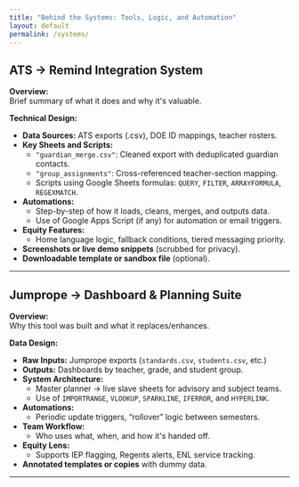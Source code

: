 ```yaml
---
title: "Behind the Systems: Tools, Logic, and Automation"
layout: default
permalink: /systems/
---
```

## ATS → Remind Integration System  
**Overview:**  
Brief summary of what it does and why it's valuable.

**Technical Design:**
- **Data Sources:** ATS exports (.csv), DOE ID mappings, teacher rosters.
- **Key Sheets and Scripts:**
  - `"guardian_merge.csv"`: Cleaned export with deduplicated guardian contacts.
  - `"group_assignments"`: Cross-referenced teacher-section mapping.
  - Scripts using Google Sheets formulas: `QUERY`, `FILTER`, `ARRAYFORMULA`, `REGEXMATCH`.
- **Automations:**
  - Step-by-step of how it loads, cleans, merges, and outputs data.
  - Use of Google Apps Script (if any) for automation or email triggers.
- **Equity Features:**
  - Home language logic, fallback conditions, tiered messaging priority.
- **Screenshots or live demo snippets** (scrubbed for privacy).
- **Downloadable template or sandbox file** (optional).

---

## Jumprope → Dashboard & Planning Suite  
**Overview:**  
Why this tool was built and what it replaces/enhances.

**Data Design:**
- **Raw Inputs:** Jumprope exports (`standards.csv`, `students.csv`, etc.)
- **Outputs:** Dashboards by teacher, grade, and student group.
- **System Architecture:** 
  - Master planner → live slave sheets for advisory and subject teams.
  - Use of `IMPORTRANGE`, `VLOOKUP`, `SPARKLINE`, `IFERROR`, and `HYPERLINK`.
- **Automations:**
  - Periodic update triggers, “rollover” logic between semesters.
- **Team Workflow:**
  - Who uses what, when, and how it's handed off.
- **Equity Lens:**
  - Supports IEP flagging, Regents alerts, ENL service tracking.
- **Annotated templates or copies** with dummy data.

---

